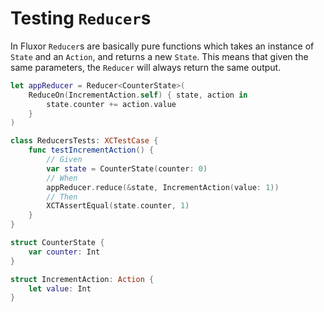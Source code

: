 # Testing `Reducer`s

In Fluxor `Reducer`s are basically pure functions which takes an instance of `State` and an `Action`, and returns a new `State`.
This means that given the same parameters, the `Reducer` will always return the same output.

```swift
let appReducer = Reducer<CounterState>(
    ReduceOn(IncrementAction.self) { state, action in
        state.counter += action.value
    }
)

class ReducersTests: XCTestCase {
    func testIncrementAction() {
        // Given
        var state = CounterState(counter: 0)
        // When
        appReducer.reduce(&state, IncrementAction(value: 1))
        // Then
        XCTAssertEqual(state.counter, 1)
    }
}

struct CounterState {
    var counter: Int
}

struct IncrementAction: Action {
    let value: Int
}
```